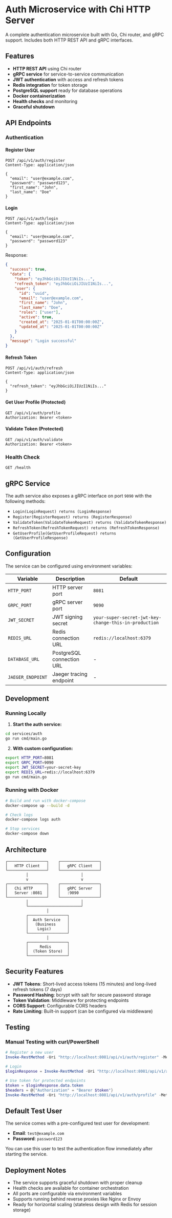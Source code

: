# Auth Microservice with Chi HTTP Server

A complete authentication microservice built with Go, Chi router, and gRPC support. Includes both HTTP REST API and gRPC interfaces.

## Features

- **HTTP REST API** using Chi router
- **gRPC service** for service-to-service communication
- **JWT authentication** with access and refresh tokens
- **Redis integration** for token storage
- **PostgreSQL support** ready for database operations
- **Docker containerization**
- **Health checks** and monitoring
- **Graceful shutdown**

## API Endpoints

### Authentication

#### Register User
```http
POST /api/v1/auth/register
Content-Type: application/json

{
  "email": "user@example.com",
  "password": "password123",
  "first_name": "John",
  "last_name": "Doe"
}
```

#### Login
```http
POST /api/v1/auth/login
Content-Type: application/json

{
  "email": "user@example.com", 
  "password": "password123"
}
```

Response:
```json
{
  "success": true,
  "data": {
    "token": "eyJhbGciOiJIUzI1NiIs...",
    "refresh_token": "eyJhbGciOiJIUzI1NiIs...",
    "user": {
      "id": "uuid",
      "email": "user@example.com",
      "first_name": "John",
      "last_name": "Doe",
      "roles": ["user"],
      "active": true,
      "created_at": "2025-01-01T00:00:00Z",
      "updated_at": "2025-01-01T00:00:00Z"
    }
  },
  "message": "Login successful"
}
```

#### Refresh Token
```http
POST /api/v1/auth/refresh
Content-Type: application/json

{
  "refresh_token": "eyJhbGciOiJIUzI1NiIs..."
}
```

#### Get User Profile (Protected)
```http
GET /api/v1/auth/profile
Authorization: Bearer <token>
```

#### Validate Token (Protected)
```http
GET /api/v1/auth/validate
Authorization: Bearer <token>
```

### Health Check
```http
GET /health
```

## gRPC Service

The auth service also exposes a gRPC interface on port `9090` with the following methods:

- `Login(LoginRequest) returns (LoginResponse)`
- `Register(RegisterRequest) returns (RegisterResponse)`
- `ValidateToken(ValidateTokenRequest) returns (ValidateTokenResponse)`
- `RefreshToken(RefreshTokenRequest) returns (RefreshTokenResponse)`
- `GetUserProfile(GetUserProfileRequest) returns (GetUserProfileResponse)`

## Configuration

The service can be configured using environment variables:

| Variable | Description | Default |
|----------|-------------|---------|
| `HTTP_PORT` | HTTP server port | `8081` |
| `GRPC_PORT` | gRPC server port | `9090` |
| `JWT_SECRET` | JWT signing secret | `your-super-secret-jwt-key-change-this-in-production` |
| `REDIS_URL` | Redis connection URL | `redis://localhost:6379` |
| `DATABASE_URL` | PostgreSQL connection URL | - |
| `JAEGER_ENDPOINT` | Jaeger tracing endpoint | - |

## Development

### Running Locally

1. **Start the auth service:**
```bash
cd services/auth
go run cmd/main.go
```

2. **With custom configuration:**
```bash
export HTTP_PORT=8081
export GRPC_PORT=9090
export JWT_SECRET=your-secret-key
export REDIS_URL=redis://localhost:6379
go run cmd/main.go
```

### Running with Docker

```bash
# Build and run with docker-compose
docker-compose up --build -d

# Check logs
docker-compose logs auth

# Stop services
docker-compose down
```

## Architecture

```
┌─────────────────┐    ┌─────────────────┐
│   HTTP Client   │    │   gRPC Client   │
└─────────────────┘    └─────────────────┘
         │                       │
         v                       v
┌─────────────────┐    ┌─────────────────┐
│   Chi HTTP      │    │   gRPC Server   │
│   Server :8081  │    │   :9090         │
└─────────────────┘    └─────────────────┘
         │                       │
         └───────────────────────┘
                  │
         ┌─────────────────┐
         │  Auth Service   │
         │   (Business     │
         │    Logic)       │
         └─────────────────┘
                  │
         ┌─────────────────┐
         │     Redis       │
         │  (Token Store)  │
         └─────────────────┘
```

## Security Features

- **JWT Tokens**: Short-lived access tokens (15 minutes) and long-lived refresh tokens (7 days)
- **Password Hashing**: bcrypt with salt for secure password storage
- **Token Validation**: Middleware for protecting endpoints
- **CORS Support**: Configurable CORS headers
- **Rate Limiting**: Built-in support (can be configured via middleware)

## Testing

### Manual Testing with curl/PowerShell

```powershell
# Register a new user
Invoke-RestMethod -Uri "http://localhost:8081/api/v1/auth/register" -Method Post -ContentType "application/json" -Body '{"email":"test@example.com","password":"password123","first_name":"Test","last_name":"User"}'

# Login
$loginResponse = Invoke-RestMethod -Uri "http://localhost:8081/api/v1/auth/login" -Method Post -ContentType "application/json" -Body '{"email":"test@example.com","password":"password123"}'

# Use token for protected endpoints
$token = $loginResponse.data.token
$headers = @{"Authorization" = "Bearer $token"}
Invoke-RestMethod -Uri "http://localhost:8081/api/v1/auth/profile" -Method Get -Headers $headers
```

## Default Test User

The service comes with a pre-configured test user for development:

- **Email**: `test@example.com`
- **Password**: `password123`

You can use this user to test the authentication flow immediately after starting the service.

## Deployment Notes

- The service supports graceful shutdown with proper cleanup
- Health checks are available for container orchestration
- All ports are configurable via environment variables
- Supports running behind reverse proxies like Nginx or Envoy
- Ready for horizontal scaling (stateless design with Redis for session storage)
